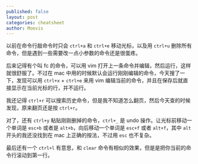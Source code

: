 ```yaml
---
published: false
layout: post
categories: cheatsheet
author: Moevis
---
```

以前在命令行敲命令时只会 `ctrl+a` 和 `ctrl+e` 移动光标，以及用 `ctrl+u` 删除所有命令，但是遇到一些需要改一点小参数的命令还是很蛋疼。

后来记得有个叫 fc 的命令，可以用 vim 打开上一条命令并编辑，然后运行，这样就很舒服了。不过在 mac 中用的时候默认会运行刚刚编辑的命令，今天搜了一下，发现可以用 `ctrl+x` + `ctrl+e` 来用 vim 编辑当前的命令，并且在保存后就直接显示在当前光标的行，并不运行。

我还记得 `ctrl+r` 可以搜索历史命令，但是我不知道怎么翻页，然后今天查的时候发现，原来翻页还是按 `ctrl+r`。

对了，还有 `ctrl+y` 粘贴刚刚删掉的命令，`ctrl+_` 是 undo 操作。让光标前移动一个单词是 `esc+b` 或者是 `alt+b`，向后移动一个单词是 `esc+f` 或者 `alt+f`，其中 `alt` 开头的我还没找到在 mac 上正确的按法，不过用 `esc` 也不复杂。

最后还有一个 `ctrl+l` 有意思，和 `clear` 命令有相似的效果，但是是把你当前的命令行滚动到第一行。